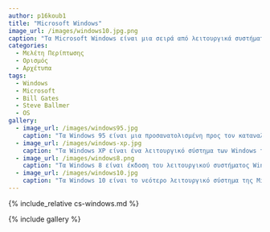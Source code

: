 ```yaml
---
author: p16koub1
title: "Microsoft Windows"
image_url: /images/windows10.jpg.png
caption: "Τα Microsoft Windows είναι μια σειρά από λειτουργικά συστήματα για προσωπικούς υπολογιστές και διακομιστές. Η σειρά εμφανίστηκε πρώτα από τη Microsoft το 1985 για να ανταγωνιστεί το καινούριο σύστημα της Apple, τον Apple Macintosh, το οποίο χρησιμοποιούσε γραφικό περιβάλλον"
categories:
  - Μελέτη Περίπτωσης
  - Ορισμός
  - Αρχέτυπα
tags:
  - Windows
  - Microsoft
  - Bill Gates
  - Steve Ballmer
  - OS
gallery:
  - image_url: /images/windows95.jpg
    caption: "Τα Windows 95 είναι μια προσανατολισμένη προς τον καταναλωτή γραφική διεπαφή χρήστη με βάση το λειτουργικό σύστημα. Κυκλοφόρησαν στις 24 Αυγούστου 1995 από τη Microsoft, και ήταν μια σημαντική εξέλιξη από τις προηγούμενες εκδόσεις των Windows."
  - image_url: /images/windows-xp.jpg
    caption: "Τα Windows XP είναι ένα λειτουργικό σύστημα των Windows της Microsoft για προσωπικούς υπολογιστές. Κυκλοφόρησε στις 25 Οκτωβρίου 2001 σε δύο εκδόσεις: α) την Windows XP Home Edition που προορίζεται για οικιακούς χρήστες και β) την Windows XP Professional που περιλαμβάνει επιπλέον δυνατότητες όπως υποστήριξη για διπλό μικροεπεξεργαστή και την δυνατότητα σύνδεσης σε έναν τομέα. Τα γράμματα XP προέρχονται από την λέξη "Experience""
  - image_url: /images/windows8.png
    caption: "Τα Windows 8 είναι έκδοση του λειτουργικού συστήματος Windows της Microsoft. Κυκλοφορήσαν στην αγορά στις 26 Οκτωβρίου 2012, όπως ανακοίνωσε η Microsoft. Προορίζονται για χρήση σε επιτραπέζιους και φορητούς υπολογιστές, καθώς και σε tablet. Τα Windows 8 είναι πολύ διαφορετικά από τις προηγούμενες εκδόσεις των Windows."
  - image_url: /images/windows10.jpg
    caption: "Τα Windows 10 είναι το νεότερο λειτουργικό σύστημα της Microsoft για υπολογιστές. Ξεκίνησαν να κυκλοφορούν επισήμως στις 29 Ιουλίου του 2015. Η πρώτη παρουσίαση των Windows 10 έγινε στις 30 Σεπτεμβρίου 2014, ενώ η δοκιμαστική έκδοση κυκλοφόρησε 1 μέρα αργότερα, στις 1 Οκτωβρίου 2014."
---
```


{% include_relative cs-windows.md %}

{% include gallery %}